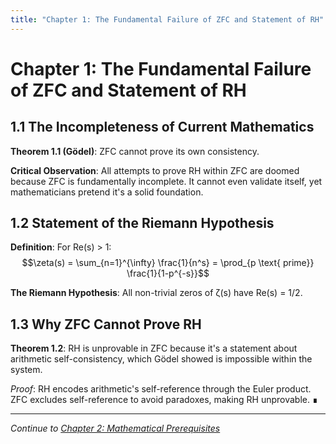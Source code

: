 ```yaml
---
title: "Chapter 1: The Fundamental Failure of ZFC and Statement of RH"
---
```


# Chapter 1: The Fundamental Failure of ZFC and Statement of RH

## 1.1 The Incompleteness of Current Mathematics

**Theorem 1.1 (Gödel)**: ZFC cannot prove its own consistency.

**Critical Observation**: All attempts to prove RH within ZFC are doomed because ZFC is fundamentally incomplete. It cannot even validate itself, yet mathematicians pretend it's a solid foundation.

## 1.2 Statement of the Riemann Hypothesis

**Definition**: For Re(s) > 1:
$$\zeta(s) = \sum_{n=1}^{\infty} \frac{1}{n^s} = \prod_{p \text{ prime}} \frac{1}{1-p^{-s}}$$

**The Riemann Hypothesis**: All non-trivial zeros of ζ(s) have Re(s) = 1/2.

## 1.3 Why ZFC Cannot Prove RH

**Theorem 1.2**: RH is unprovable in ZFC because it's a statement about arithmetic self-consistency, which Gödel showed is impossible within the system.

*Proof*: RH encodes arithmetic's self-reference through the Euler product. ZFC excludes self-reference to avoid paradoxes, making RH unprovable. ∎

---

*Continue to [Chapter 2: Mathematical Prerequisites](chapter-02-prerequisites.md)*